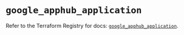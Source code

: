 # `google_apphub_application`

Refer to the Terraform Registry for docs: [`google_apphub_application`](https://registry.terraform.io/providers/hashicorp/google/6.31.0/docs/resources/apphub_application).
